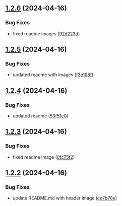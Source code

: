 ## [1.2.6](https://github.com/TheNaubit/tailwind-dot-grid-backgrounds/compare/v1.2.5...v1.2.6) (2024-04-16)


### Bug Fixes

* fixed readme images ([92d223d](https://github.com/TheNaubit/tailwind-dot-grid-backgrounds/commit/92d223d86e4b99e32feb93ab2380568e9e5de2ec))



## [1.2.5](https://github.com/TheNaubit/tailwind-dot-grid-backgrounds/compare/v1.2.4...v1.2.5) (2024-04-16)


### Bug Fixes

* updated readme with images ([f3e198f](https://github.com/TheNaubit/tailwind-dot-grid-backgrounds/commit/f3e198f24753093bf2b4284fba69b94bcd66c3b5))



## [1.2.4](https://github.com/TheNaubit/tailwind-dot-grid-backgrounds/compare/v1.2.3...v1.2.4) (2024-04-16)


### Bug Fixes

* updated readme ([53f51e0](https://github.com/TheNaubit/tailwind-dot-grid-backgrounds/commit/53f51e0466d573fae813a4dd9ec9c3d4e8c1f127))



## [1.2.3](https://github.com/TheNaubit/tailwind-dot-grid-backgrounds/compare/v1.2.2...v1.2.3) (2024-04-16)


### Bug Fixes

* fixed readme image ([0fc75f2](https://github.com/TheNaubit/tailwind-dot-grid-backgrounds/commit/0fc75f26f42591bf7c2cd54c714565eb30ca09aa))



## [1.2.2](https://github.com/TheNaubit/tailwind-dot-grid-backgrounds/compare/v1.2.1...v1.2.2) (2024-04-16)


### Bug Fixes

* update README.md with header image ([ee7b78e](https://github.com/TheNaubit/tailwind-dot-grid-backgrounds/commit/ee7b78e6fa689009727d747fd5eaa9dda923fd04))



